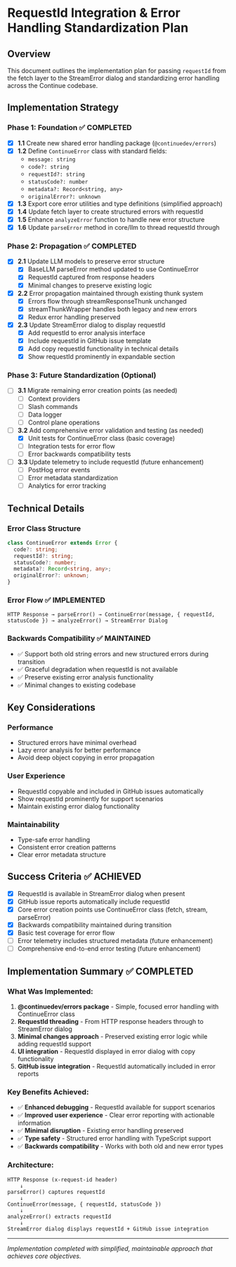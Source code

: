 # RequestId Integration & Error Handling Standardization Plan

## Overview
This document outlines the implementation plan for passing `requestId` from the fetch layer to the StreamError dialog and standardizing error handling across the Continue codebase.

## Implementation Strategy

### Phase 1: Foundation ✅ COMPLETED
- [x] **1.1** Create new shared error handling package (`@continuedev/errors`)
- [x] **1.2** Define `ContinueError` class with standard fields:
  - `message: string`
  - `code?: string` 
  - `requestId?: string`
  - `statusCode?: number`
  - `metadata?: Record<string, any>`
  - `originalError?: unknown`
- [x] **1.3** Export core error utilities and type definitions (simplified approach)
- [x] **1.4** Update fetch layer to create structured errors with requestId
- [x] **1.5** Enhance `analyzeError` function to handle new error structure
- [x] **1.6** Update `parseError` method in core/llm to thread requestId through

### Phase 2: Propagation ✅ COMPLETED
- [x] **2.1** Update LLM models to preserve error structure
  - [x] BaseLLM parseError method updated to use ContinueError
  - [x] RequestId captured from response headers
  - [x] Minimal changes to preserve existing logic
- [x] **2.2** Error propagation maintained through existing thunk system
  - [x] Errors flow through streamResponseThunk unchanged
  - [x] streamThunkWrapper handles both legacy and new errors
  - [x] Redux error handling preserved
- [x] **2.3** Update StreamError dialog to display requestId
  - [x] Add requestId to error analysis interface
  - [x] Include requestId in GitHub issue template
  - [x] Add copy requestId functionality in technical details
  - [x] Show requestId prominently in expandable section

### Phase 3: Future Standardization (Optional)
- [ ] **3.1** Migrate remaining error creation points (as needed)
  - [ ] Context providers
  - [ ] Slash commands
  - [ ] Data logger
  - [ ] Control plane operations
- [ ] **3.2** Add comprehensive error validation and testing (as needed)
  - [x] Unit tests for ContinueError class (basic coverage)
  - [ ] Integration tests for error flow
  - [ ] Error backwards compatibility tests
- [ ] **3.3** Update telemetry to include requestId (future enhancement)
  - [ ] PostHog error events
  - [ ] Error metadata standardization
  - [ ] Analytics for error tracking

## Technical Details

### Error Class Structure
```typescript
class ContinueError extends Error {
  code?: string;
  requestId?: string;
  statusCode?: number;
  metadata?: Record<string, any>;
  originalError?: unknown;
}
```

### Error Flow ✅ IMPLEMENTED
```
HTTP Response → parseError() → ContinueError(message, { requestId, statusCode }) → analyzeError() → StreamError Dialog
```

### Backwards Compatibility ✅ MAINTAINED
- ✅ Support both old string errors and new structured errors during transition
- ✅ Graceful degradation when requestId is not available
- ✅ Preserve existing error analysis functionality
- ✅ Minimal changes to existing codebase

## Key Considerations

### Performance
- Structured errors have minimal overhead
- Lazy error analysis for better performance
- Avoid deep object copying in error propagation

### User Experience
- RequestId copyable and included in GitHub issues automatically
- Show requestId prominently for support scenarios
- Maintain existing error dialog functionality

### Maintainability
- Type-safe error handling
- Consistent error creation patterns
- Clear error metadata structure

## Success Criteria ✅ ACHIEVED

- [x] RequestId is available in StreamError dialog when present
- [x] GitHub issue reports automatically include requestId
- [x] Core error creation points use ContinueError class (fetch, stream, parseError)
- [x] Backwards compatibility maintained during transition
- [x] Basic test coverage for error flow
- [ ] Error telemetry includes structured metadata (future enhancement)
- [ ] Comprehensive end-to-end error testing (future enhancement)

## Implementation Summary ✅ COMPLETED

### What Was Implemented:
1. **@continuedev/errors package** - Simple, focused error handling with ContinueError class
2. **RequestId threading** - From HTTP response headers through to StreamError dialog
3. **Minimal changes approach** - Preserved existing error logic while adding requestId support
4. **UI integration** - RequestId displayed in error dialog with copy functionality
5. **GitHub issue integration** - RequestId automatically included in error reports

### Key Benefits Achieved:
- ✅ **Enhanced debugging** - RequestId available for support scenarios
- ✅ **Improved user experience** - Clear error reporting with actionable information
- ✅ **Minimal disruption** - Existing error handling preserved
- ✅ **Type safety** - Structured error handling with TypeScript support
- ✅ **Backwards compatibility** - Works with both old and new error types

### Architecture:
```
HTTP Response (x-request-id header) 
    ↓
parseError() captures requestId
    ↓
ContinueError(message, { requestId, statusCode })
    ↓
analyzeError() extracts requestId
    ↓
StreamError dialog displays requestId + GitHub issue integration
```

---

*Implementation completed with simplified, maintainable approach that achieves core objectives.*